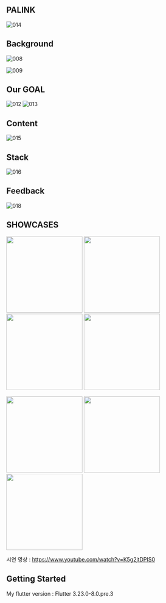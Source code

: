 ## PALINK 
![014](https://github.com/aengzu/palink_v2/assets/102356873/dbaf5178-7f2d-4fe7-8434-204332f6fef0)

## Background
![008](https://github.com/aengzu/palink_v2/assets/102356873/1e2e020b-5f78-4927-914f-e72cac5f3cc2)

![009](https://github.com/aengzu/palink_v2/assets/102356873/129ba3de-a3a2-490d-889b-e87813a67f8c)

## Our GOAL
![012](https://github.com/aengzu/palink_v2/assets/102356873/efb257bf-a165-499e-93a2-efa2f31e5ca2)
![013](https://github.com/aengzu/palink_v2/assets/102356873/220aaf0a-7496-4fa4-a536-880f27e1ed0d)


## Content
![015](https://github.com/aengzu/palink_v2/assets/102356873/a4d9b79d-6694-4d0c-b440-03f87384969f)

## Stack
![016](https://github.com/aengzu/palink_v2/assets/102356873/1873440f-7c14-4ba1-a122-302ced4330fb)

## Feedback
![018](https://github.com/aengzu/palink_v2/assets/102356873/bbdc07bd-149b-48a2-9b37-e93ce682c4b0)

## SHOWCASES
<p float="left">
  <img src="https://github.com/user-attachments/assets/84fedde7-3dfa-4a6d-9bb4-d30e57fb10e0" width="200" />
  <img src="https://github.com/user-attachments/assets/04e520b3-e6bb-457f-84e0-2adbba3424fa" width="200" /> 
  <img src="https://github.com/user-attachments/assets/e14a2c98-b841-453c-9722-2327c8322dd9" width="200" /> 
  <img src="https://github.com/user-attachments/assets/d63e1aad-ac73-4455-b2a5-142246a18a67" width="200" /> 
</p>

<p float="left">
  <img src="https://github.com/user-attachments/assets/a4da2571-8683-47ff-839a-cbfe9263b532" width="200" />
  <img src="https://github.com/user-attachments/assets/e9852056-13c9-474a-8515-7c89e4fb5c98" width="200" /> 
  <img src="https://github.com/user-attachments/assets/0e24434d-f988-4808-9584-b32b328220a4" width="200" /> 
</p>

시연 영상 : https://www.youtube.com/watch?v=K5g2jtDPIS0


## Getting Started
My flutter version : Flutter 3.23.0-8.0.pre.3


